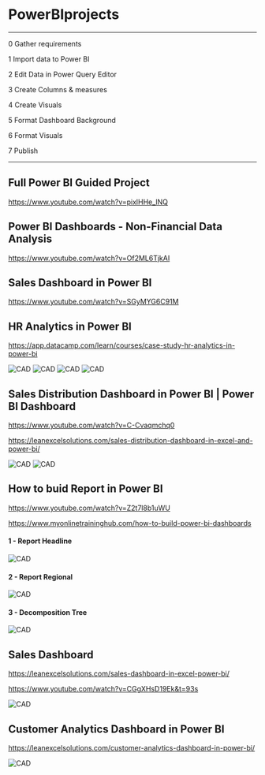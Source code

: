 # PowerBIprojects

--------------------

0 Gather requirements

1 Import data to Power BI

2 Edit Data in Power Query Editor

3 Create Columns & measures

4 Create Visuals

5 Format Dashboard Background

6 Format Visuals

7 Publish

-------------------
## Full Power BI Guided Project

https://www.youtube.com/watch?v=pixlHHe_lNQ

## Power BI Dashboards - Non-Financial Data Analysis

https://www.youtube.com/watch?v=Of2ML6TjkAI

## Sales Dashboard in Power BI

https://www.youtube.com/watch?v=SGyMYG6C91M



## HR Analytics in Power BI

https://app.datacamp.com/learn/courses/case-study-hr-analytics-in-power-bi

![CAD](pics/HRAnalyticsOverview.png)
![CAD](pics/HRAnalyticsDemographics2.png)
![CAD](pics/HRAnalyticsPerformanceTracker3.png)
![CAD](pics/HRAnalyticsAttrition4.png)

## Sales Distribution Dashboard in Power BI | Power BI Dashboard

https://www.youtube.com/watch?v=C-Cvaqmchq0

https://leanexcelsolutions.com/sales-distribution-dashboard-in-excel-and-power-bi/

![CAD](pics/SalesDistributionLightTheme.png)
![CAD](pics/SalesDistributionDarkTheme.png)


## How to buid Report in Power BI

https://www.youtube.com/watch?v=Z2t7l8b1uWU

https://www.myonlinetraininghub.com/how-to-build-power-bi-dashboards
#### 1 - Report Headline
![CAD](pics/ReportHeadline.png)
#### 2 - Report Regional
![CAD](pics/ReportRegional.png)
#### 3 - Decomposition Tree
![CAD](pics/ReportDecompositionTree.png)


## Sales Dashboard

https://leanexcelsolutions.com/sales-dashboard-in-excel-power-bi/

https://www.youtube.com/watch?v=CGgXHsD19Ek&t=93s

<!--  ![CAD](pics/Sales.png) -->

![CAD](pics/SalesUpdated.png)

## Customer Analytics Dashboard in Power BI
https://leanexcelsolutions.com/customer-analytics-dashboard-in-power-bi/

![CAD](pics/CustomerFeedback.png)


